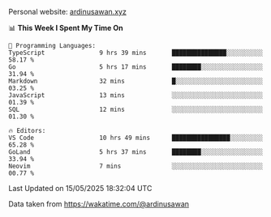 Personal website: [ardinusawan.xyz](https://ardinusawan.xyz)

<!--START_SECTION:waka-->
📊 **This Week I Spent My Time On** 

```text
💬 Programming Languages: 
TypeScript               9 hrs 39 mins       ███████████████░░░░░░░░░░   58.17 % 
Go                       5 hrs 17 mins       ████████░░░░░░░░░░░░░░░░░   31.94 % 
Markdown                 32 mins             █░░░░░░░░░░░░░░░░░░░░░░░░   03.25 % 
JavaScript               13 mins             ░░░░░░░░░░░░░░░░░░░░░░░░░   01.39 % 
SQL                      12 mins             ░░░░░░░░░░░░░░░░░░░░░░░░░   01.30 % 

🔥 Editors: 
VS Code                  10 hrs 49 mins      ████████████████░░░░░░░░░   65.28 % 
GoLand                   5 hrs 37 mins       ████████░░░░░░░░░░░░░░░░░   33.94 % 
Neovim                   7 mins              ░░░░░░░░░░░░░░░░░░░░░░░░░   00.77 % 
```


 Last Updated on 15/05/2025 18:32:04 UTC
<!--END_SECTION:waka-->
Data taken from https://wakatime.com/@ardinusawan
